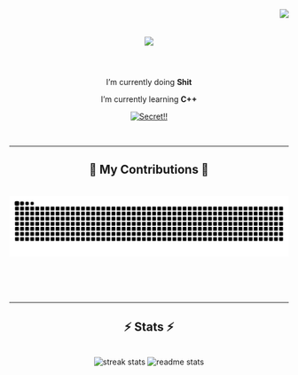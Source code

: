 <img align="right" src="https://api.visitorbadge.io/api/visitors?path=JesusScripts&label=VISITORS&countColor=%23555555&style=flat-square" />

<h1 align="center">
<img src="https://readme-typing-svg.herokuapp.com?font=Righteous&size=35&duration=4000&pause=1000&color=C9C5BA&random=false&center=true&vCenter=true&width=1200&height=100&lines=Hello+there%F0%9F%91%8B;I'm+Jesus%2C+and+I+find+joy+in+creating+scripts+in+the+Fivem+environment.;" />

</h1>

<br/> 

<div align="center">
 
 I’m currently doing **Shit**

 I’m currently learning **C++**

[![Secret!!](https://media.discordapp.net/attachments/661332628623982630/804023141013651466/run.gif?ex=6778b726&is=677765a6&hm=3b8396c7dd3b9ecd3ea95cb47343a92ec2d9be151a6c0a40e571d5ee95282e7c&)](https://media.discordapp.net/attachments/661332628623982630/804023141013651466/run.gif?ex=6778b726&is=677765a6&hm=3b8396c7dd3b9ecd3ea95cb47343a92ec2d9be151a6c0a40e571d5ee95282e7c&)

 </div>

<br/>
<hr/>

<div align="center">
  <h2>🐍 My Contributions 🐍</h2>
  <br>


<img alt="snake eating my contributions" src="https://raw.githubusercontent.com/JesusScripts/JesusScripts/output/github-contribution-grid-snake-dark.svg?palette=github-dark" />
  
  <br/><br/><br/>
</div>

<hr/>

<h2 align="center">⚡ Stats ⚡</h2>
<br>
<div align=center>
<img width=390 src="https://github-readme-stats.vercel.app/api/top-langs/?username=JesusScripts&layout=compact&border_color=c9c5ba&bg_color=242525&text_color=c9c5ba&title_color=c9c5ba" alt="streak stats"/>

  <img width=390 src="https://github-readme-stats.vercel.app/api?username=JesusScripts&border_color=c9c5ba&bg_color=242525&text_color=c9c5ba&title_color=c9c5ba" alt="readme stats" />
</div>

<br/><br/>

<br/>

<br/>
